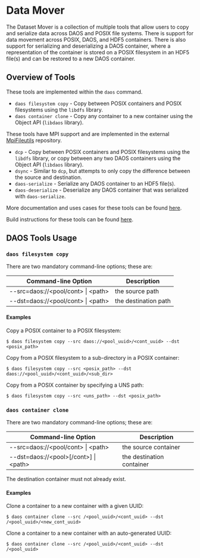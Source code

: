 # Data Mover

The Dataset Mover is a collection of multiple tools that allow users to copy
and serialize data across DAOS and POSIX file systems. There is support for
data movement across POSIX, DAOS, and HDF5 containers.
There is also support for serializing and deserializing a DAOS container,
where a representation of the container is stored on a POSIX filesystem
in an HDF5 file(s) and can be restored to a new DAOS container.

## Overview of Tools

These tools are implemented within the `daos` command.

* `daos filesystem copy` - Copy between POSIX containers and POSIX filesystems
  using the `libdfs` library.
* `daos container clone` - Copy any container to a new container using the
  Object API (`libdaos` library).

These tools have MPI support and are implemented in the external
[MpiFileutils](https://github.com/hpc/mpifileutils) repository.

* `dcp` - Copy between POSIX containers and POSIX filesystems using the
  `libdfs` library, or copy between any two DAOS containers using the
  Object API (`libdaos` library).
* `dsync` - Similar to `dcp`, but attempts to only copy the difference
  between the source and destination.
* `daos-serialize` - Serialize any DAOS container to an HDF5 file(s).
* `daos-deserialize` - Deserialize any DAOS container that was serialized with
  `daos-serialize`.

More documentation and uses cases for these tools can be found
[here](https://github.com/hpc/mpifileutils/blob/master/DAOS-Support.md).

Build instructions for these tools can be found
[here](https://mpifileutils.readthedocs.io/en/latest/build.html#build-everything-directly-with-daos-support).

## DAOS Tools Usage

### `daos filesystem copy`

There are two mandatory command-line options; these are:

| **Command-line Option**               | **Description**      |
| ------------------------------------- | -------------------- |
| --src=daos://<pool/cont\> \| <path\>  | the source path      |
| --dst=daos://<pool/cont\> \| <path\>  | the destination path |

#### Examples

Copy a POSIX container to a POSIX filesystem:
```shell
$ daos filesystem copy --src daos://<pool_uuid>/<cont_uuid> --dst <posix_path>
```

Copy from a POSIX filesystem to a sub-directory in a POSIX container:
```shell
$ daos filesystem copy --src <posix_path> --dst daos://<pool_uuid>/<cont_uuid>/<sub_dir>
```

Copy from a POSIX container by specifying a UNS path:
```shell
$ daos filesystem copy --src <uns_path> --dst <posix_path>
```

### `daos container clone`

There are two mandatory command-line options; these are:

| **Command-line Option**                   | **Description**           |
| ----------------------------------------- | ------------------------- |
| --src=daos://<pool/cont\> \| <path\>      | the source container      |
| --dst=daos://<pool\>[/cont\>] \| <path\>  | the destination container |

The destination container must not already exist.

#### Examples

Clone a container to a new container with a given UUID:
```shell
$ daos container clone --src /<pool_uuid>/<cont_uuid> --dst /<pool_uuid>/<new_cont_uuid>
```

Clone a container to a new container with an auto-generated UUID:
```shell
$ daos container clone --src /<pool_uuid>/<cont_uuid> --dst /<pool_uuid>
```

